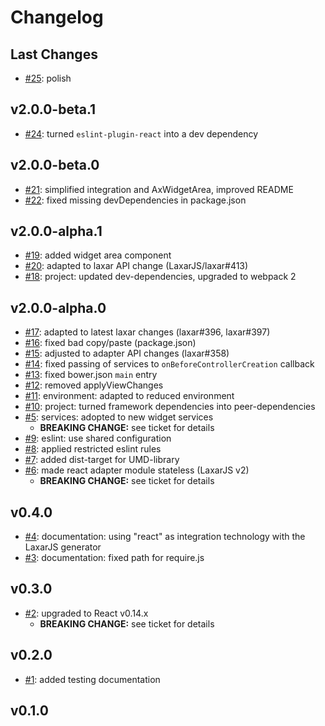 # Changelog

## Last Changes

- [#25](https://github.com/LaxarJS/laxar-react-adapter/issues/25): polish


## v2.0.0-beta.1

- [#24](https://github.com/LaxarJS/laxar-react-adapter/issues/24): turned `eslint-plugin-react` into a dev dependency


## v2.0.0-beta.0

- [#21](https://github.com/LaxarJS/laxar-react-adapter/issues/21): simplified integration and AxWidgetArea, improved README
- [#22](https://github.com/LaxarJS/laxar-react-adapter/issues/22): fixed missing devDependencies in package.json


## v2.0.0-alpha.1

- [#19](https://github.com/LaxarJS/laxar-react-adapter/issues/19): added widget area component
- [#20](https://github.com/LaxarJS/laxar-react-adapter/issues/20): adapted to laxar API change (LaxarJS/laxar#413)
- [#18](https://github.com/LaxarJS/laxar-react-adapter/issues/18): project: updated dev-dependencies, upgraded to webpack 2


## v2.0.0-alpha.0

- [#17](https://github.com/LaxarJS/laxar-react-adapter/issues/17): adapted to latest laxar changes (laxar#396, laxar#397)
- [#16](https://github.com/LaxarJS/laxar-react-adapter/issues/16): fixed bad copy/paste (package.json)
- [#15](https://github.com/LaxarJS/laxar-react-adapter/issues/15): adjusted to adapter API changes (laxar#358)
- [#14](https://github.com/LaxarJS/laxar-react-adapter/issues/14): fixed passing of services to `onBeforeControllerCreation` callback
- [#13](https://github.com/LaxarJS/laxar-react-adapter/issues/13): fixed bower.json `main` entry
- [#12](https://github.com/LaxarJS/laxar-react-adapter/issues/12): removed applyViewChanges
- [#11](https://github.com/LaxarJS/laxar-react-adapter/issues/11): environment: adapted to reduced environment
- [#10](https://github.com/LaxarJS/laxar-react-adapter/issues/10): project: turned framework dependencies into peer-dependencies
- [#5](https://github.com/LaxarJS/laxar-react-adapter/issues/5): services: adopted to new widget services
   + **BREAKING CHANGE:** see ticket for details
- [#9](https://github.com/LaxarJS/laxar-react-adapter/issues/9): eslint: use shared configuration
- [#8](https://github.com/LaxarJS/laxar-react-adapter/issues/8): applied restricted eslint rules
- [#7](https://github.com/LaxarJS/laxar-react-adapter/issues/6): added dist-target for UMD-library
- [#6](https://github.com/LaxarJS/laxar-react-adapter/issues/6): made react adapter module stateless (LaxarJS v2)
   + **BREAKING CHANGE:** see ticket for details


## v0.4.0

- [#4](https://github.com/LaxarJS/laxar-react-adapter/issues/4): documentation: using "react" as integration technology with the LaxarJS generator
- [#3](https://github.com/LaxarJS/laxar-react-adapter/issues/3): documentation: fixed path for require.js


## v0.3.0

- [#2](https://github.com/LaxarJS/laxar-react-adapter/issues/2): upgraded to React v0.14.x
    + **BREAKING CHANGE:** see ticket for details


## v0.2.0

- [#1](https://github.com/LaxarJS/laxar-react-adapter/issues/1): added testing documentation


## v0.1.0
